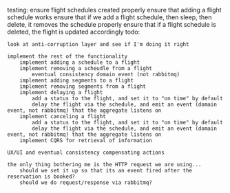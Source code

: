 testing: 
    ensure flight schedules created properly
    ensure that adding a flight schedule works
    ensure that if we add a flight schedule, then sleep, then delete, it removes the schedule properly
    ensure that if a flight schedule is deleted, the flight is updated accordingly
todo: 

    look at anti-corruption layer and see if I'm doing it right

    implement the rest of the functionality
        implement adding a schedule to a flight
        implement removing a scheudle from a flight 
            eventual consistency domain event (not rabbitmq)
        implement adding segments to a flight
        implement removing segments from a flight
        implement delaying a flight
            add a status to the flight, and set it to "on time" by default
            delay the flight via the schedule, and emit an event (domain event, not rabbitmq) that the aggregate listens on
        implement canceling a flight
            add a status to the flight, and set it to "on time" by default
            delay the flight via the schedule, and emit an event (domain event, not rabbitmq) that the aggregate listens on
        implement CQRS for retrieval of information

    UX/UI and eventual consistency compensating actions

    the only thing bothering me is the HTTP request we are using... 
        should we set it up so that its an event fired after the reservation is booked?
        should we do request/response via rabbitmq?
    

